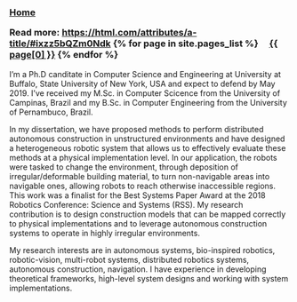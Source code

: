 
<h3 class="masthead-title">
<a href="/" title="Home">Home</a>
<!-- <a href="/" title="HOME - HTML Code Tutorials">Click to visit home page.</a> -->

Read more: https://html.com/attributes/a-title/#ixzz5bQZm0Ndk
{% for page in site.pages_list %}
  &nbsp;&nbsp;&nbsp;
  <a href="{{ page[1]  }}">{{ page[0] }}</a>
{% endfor %}
</h3>



I’m a Ph.D canditate in Computer Science and Engineering at University at Buffalo, State University of New York, USA and expect to defend by May 2019. I’ve received my M.Sc. in Computer Scicence from the University of Campinas, Brazil and my B.Sc. in Computer Engineering from the University of Pernambuco, Brazil.

In my dissertation, we have proposed methods to perform distributed autonomous construction in unstructured environments and have designed a heterogeneous robotic system that allows us to effectively evaluate these methods at a physical implementation level. In our application, the robots were tasked to change the environment, through deposition of irregular/deformable building material,  to turn non-navigable areas into navigable ones, allowing robots to reach otherwise inaccessible regions. This work was a finalist for the Best Systems Paper Award at the 2018 Robotics Conference: Science and Systems (RSS). My research contribution is to design construction models that can be mapped correctly to physical implementations and to leverage autonomous construction systems to operate in highly irregular environments.


My research interests are in autonomous systems, bio-inspired robotics, robotic-vision, multi-robot systems, distributed robotics systems, autonomous construction, navigation. I have experience in developing theoretical frameworks, high-level system designs and working with system implementations.


